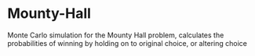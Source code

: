 # Mounty-Hall
Monte Carlo simulation for the Mounty Hall problem, calculates the probabilities of winning by holding on to original choice, or altering choice
